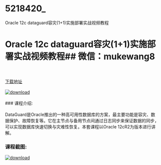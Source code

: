 # 5218420_
Oracle 12c dataguard容灾(1+1)实施部署实战视频教程
# Oracle 12c dataguard容灾(1+1)实施部署实战视频教程## 微信：mukewang8
<br/></br>[下载地址](http://www.36tz.cn/article/5218420 "下载地址")
<br/></br>[![download](http://36tz.cn/muke_img/2021_02_1-44-300x157.png "下载地址")](http://www.36tz.cn/article/5218420 "下载地址")
<br/></br>### 课程介绍:<br/></br>DataGuard是Oracle推出的一种高可用性数据库的方案，最主要功能是容灾、数据保护、故障恢复等。它在主节点与备用节点间通过日志同步来保证数据的同步，可以实现数据库快速切换与灾难性恢复。本套课程以Oracle 12cR2为版本进行讲解。

### 课程截图:
[![download](http://36tz.cn/muke_img/2021_02_2-47.png "下载地址")](http://www.36tz.cn/article/5218420 "下载地址")
